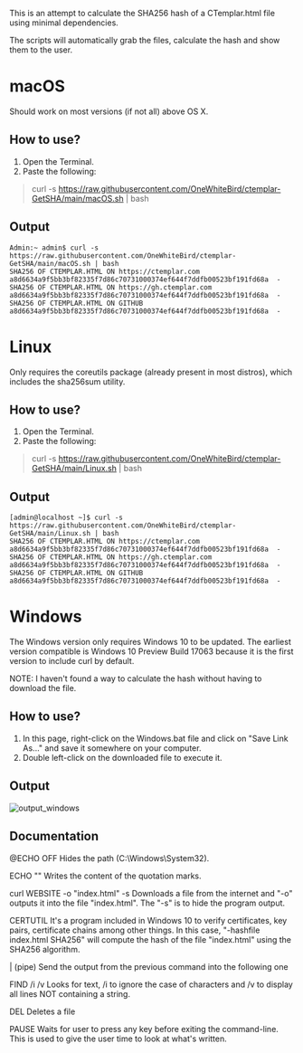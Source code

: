 This is an attempt to calculate the SHA256 hash of a CTemplar.html file using minimal dependencies.

The scripts will automatically grab the files, calculate the hash and show them to the user. 

# macOS
Should work on most versions (if not all) above OS X.

## How to use?
1. Open the Terminal.
2. Paste the following:
 > curl -s https://raw.githubusercontent.com/OneWhiteBird/ctemplar-GetSHA/main/macOS.sh | bash

## Output

```
Admin:~ admin$ curl -s https://raw.githubusercontent.com/OneWhiteBird/ctemplar-GetSHA/main/macOS.sh | bash
SHA256 OF CTEMPLAR.HTML ON https://ctemplar.com                    
a8d6634a9f5bb3bf82335f7d86c70731000374ef644f7ddfb00523bf191fd68a  -
SHA256 OF CTEMPLAR.HTML ON https://gh.ctemplar.com                 
a8d6634a9f5bb3bf82335f7d86c70731000374ef644f7ddfb00523bf191fd68a  -
SHA256 OF CTEMPLAR.HTML ON GITHUB                                  
a8d6634a9f5bb3bf82335f7d86c70731000374ef644f7ddfb00523bf191fd68a  -
```

# Linux
Only requires the coreutils package (already present in most distros), which includes the sha256sum utility.

## How to use?
1. Open the Terminal.
2. Paste the following:
 > curl -s https://raw.githubusercontent.com/OneWhiteBird/ctemplar-GetSHA/main/Linux.sh | bash

## Output

```
[admin@localhost ~]$ curl -s https://raw.githubusercontent.com/OneWhiteBird/ctemplar-GetSHA/main/Linux.sh | bash
SHA256 OF CTEMPLAR.HTML ON https://ctemplar.com                    
a8d6634a9f5bb3bf82335f7d86c70731000374ef644f7ddfb00523bf191fd68a  -
SHA256 OF CTEMPLAR.HTML ON https://gh.ctemplar.com                 
a8d6634a9f5bb3bf82335f7d86c70731000374ef644f7ddfb00523bf191fd68a  -
SHA256 OF CTEMPLAR.HTML ON GITHUB                                  
a8d6634a9f5bb3bf82335f7d86c70731000374ef644f7ddfb00523bf191fd68a  -
```

# Windows
The Windows version only requires Windows 10 to be updated. 
The earliest version compatible is Windows 10 Preview Build 17063 because it is the first version to include curl by default.

NOTE: I haven't found a way to calculate the hash without having to download the file.

## How to use?
1. In this page, right-click on the Windows.bat file and click on "Save Link As..." and save it somewhere on your computer.
2. Double left-click on the downloaded file to execute it.

## Output

![output_windows](https://user-images.githubusercontent.com/80723977/113630222-6bd34700-965f-11eb-92dd-fa32acb2438e.PNG)

## Documentation

@ECHO OFF
Hides the path (C:\Windows\System32).

ECHO ""
Writes the content of the quotation marks.

curl WEBSITE -o "index.html" -s
Downloads a file from the internet and "-o" outputs it into the file "index.html". The "-s" is to hide the program output.

CERTUTIL
It's a program included in Windows 10 to verify certificates, key pairs, certificate chains among other things.
In this case, "-hashfile index.html SHA256" will compute the hash of the file "index.html" using the SHA256 algorithm.

| (pipe)
Send the output from the previous command into the following one

FIND /i /v
Looks for text, /i to ignore the case of characters and /v to display all lines NOT containing a string.

DEL
Deletes a file

PAUSE
Waits for user to press any key before exiting the command-line.
This is used to give the user time to look at what's written.
